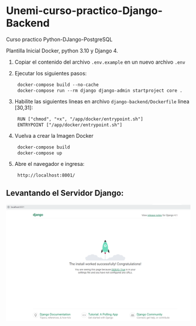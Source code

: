 # Unemi-curso-practico-Django-Backend
Curso practico Python-DJango-PostgreSQL

Plantilla Inicial Docker, python 3.10 y Django 4.

1. Copiar el contenido del archivo `.env.example` en un nuevo archivo `.env`

2. Ejecutar los siguientes pasos:

        docker-compose build --no-cache
        docker-compose run --rm django django-admin startproject core .

3. Habilite las siguientes lineas en archivo `django-backend/Dockerfile` linea [30,31]:

        RUN ["chmod", "+x", "/app/docker/entrypoint.sh"]
        ENTRYPOINT ["/app/docker/entrypoint.sh"]

4. Vuelva a crear la Imagen Docker

        docker-compose build
        docker-compose up

5. Abre el navegador e ingresa:

        http://localhost:8001/

## Levantando el Servidor Django:

![Optional Text](./capturas/run-server-django.PNG)
